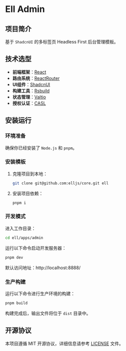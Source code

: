 # Ell Admin

## 项目简介

基于 `ShadcnUI` 的多标签页 Headless First 后台管理模板。

## 技术选型

- **前端框架**：[React](https://react.dev/)
- **路由系统**：[ReactRouter](https://reactrouter.com/)
- **UI组件**：[ShadcnUI](https://ui.shadcn.com/)
- **构建工具**：[Rsbuild](https://rsbuild.dev/)
- **状态管理**：[Valtio](https://valtio.dev/)
- **授权认证**：[CASL](https://casl.js.org/)

## 安装运行

### 环境准备

确保你已经安装了 `Node.js` 和 `pnpm`。

### 安装模板

1. 克隆项目到本地：
   ```bash
   git clone git@github.com:elljs/core.git ell
   ```

2. 安装项目依赖：
   ```bash
   pnpm i
   ```

### 开发模式

进入工作目录：
```bash
cd ell/apps/admin
```

运行以下命令启动开发服务器：
```bash
pnpm dev
```
默认访问地址：http://localhost:8888/

### 生产构建

运行以下命令进行生产环境的构建：
```bash
pnpm build
```
构建完成后，输出文件将位于 `dist` 目录中。

## 开源协议

本项目遵循 MIT 开源协议，详细信息请参考 [LICENSE](LICENSE) 文件。
